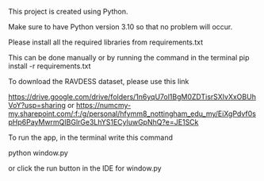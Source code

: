 This project is created using Python.

Make sure to have Python version 3.10 so that no problem will occur.

Please install all the required libraries from requirements.txt

This can be done manually or by running the command in the terminal
pip install -r requirements.txt


To download the RAVDESS dataset, please use this link

https://drive.google.com/drive/folders/1n6yqU7ol1BgM0ZDTisrSXIvXxOBUhVoY?usp=sharing
or
https://numcmy-my.sharepoint.com/:f:/g/personal/hfymm8_nottingham_edu_my/EiXgPdvf0spHp6PayMwrmQIBGlrGe3LhYS1ECyluwGpNhQ?e=JE1SCk


To run the app, in the terminal write this command

python window.py

or click the run button in the IDE for window.py
